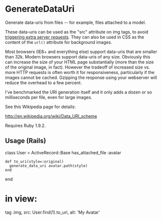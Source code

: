 GenerateDataUri
===============

Generate data-uris from files -- for example, files attached to a model.

These data-uris can be used as the "src" attribute on img tags, to avoid [triggering extra server requests](http://developer.yahoo.com/performance/rules.html#num_http). They can also be used in CSS as the content of the `url()` attribute for background images.

Most browsers (IE8+ and everything else) support data-uris that are smaller than 32k. Modern browsers support data-uris of any size. Obviously this can increase the size of your HTML page substantially (more than the size of the original image, in fact). However the tradeoff of increased size vs. more HTTP requests is often worth it for responsiveness, particularly if the images cannot be cached. Gzipping the response using your webserver will reduce the overhead to a few percent.

I've benchmarked the URI generation itself and it only adds a dozen or so milliseconds per file, even for large images.

See this Wikipedia page for details:

  http://en.wikipedia.org/wiki/Data_URI_scheme

Requires Ruby 1.9.2.

Usage (Rails)
-------------

  class User < ActiveRecord::Base
    has_attached_file :avatar
    
    def to_uri(style=:original)
      generate_data_uri avatar.path(style)
    end
  end
  
  # in view:
  
  tag :img, src: User.find(1).to_uri, alt: 'My Avatar'
